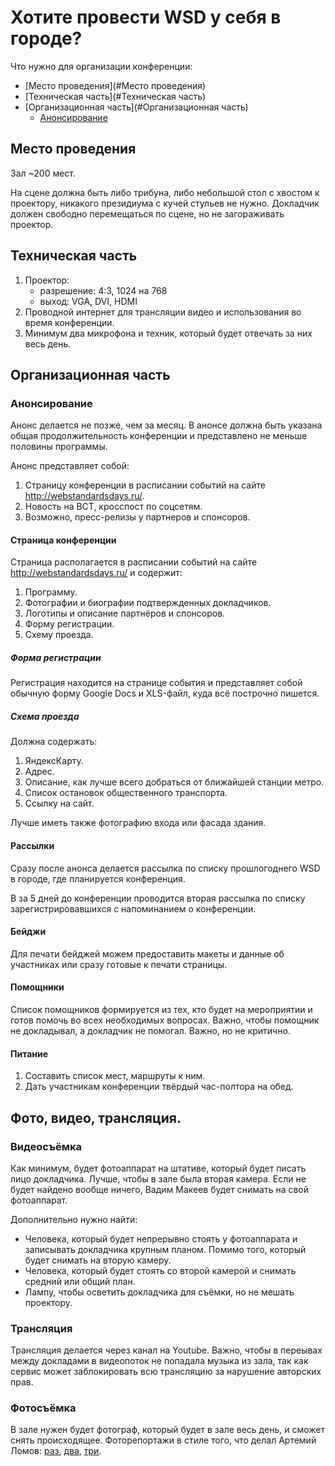 # Хотите провести WSD у себя в городе?

Что нужно для организации конференции:

* [Место проведения](#Место проведения)
* [Техническая часть](#Техническая часть)
* [Организационная часть](#Организационная часть)
     * [Анонсирование](#Анонсирование)

## Место проведения 

Зал ~200 мест.

На сцене должна быть либо трибуна, либо небольшой стол с хвостом к проектору, никакого президиума с кучей стульев не нужно. Докладчик должен свободно перемещаться по сцене, но не загораживать проектор.

## Техническая часть

1. Проектор: 
      * разрешение: 4:3, 1024 на 768
      * выход: VGA, DVI, HDMI
2. Проводной интернет для трансляции видео и использования во время конференции.
3. Минимум два микрофона  и техник, который будет отвечать за них весь день.

## Организационная часть

### Анонсирование

Анонс делается не позже, чем за месяц. В анонсе должна быть указана общая продолжительность конференции и представлено не меньше половины программы.

Анонс представляет собой:

1. Страницу конференции в расписании событий на сайте http://webstandardsdays.ru/.
2. Новость на ВСТ, кросспост по соцсетям.
3. Возможно, пресс-релизы у партнеров и спонсоров.

#### Страница конференции

Страница располагается в расписании событий на сайте http://webstandardsdays.ru/ и содержит: 

1. Программу.
2. Фотографии и биографии подтвержденных докладчиков.
3. Логотипы и описание партнёров и спонсоров.
4. Форму регистрации.
5. Схему проезда.


##### Форма регистрации

Регистрация находится на странице события и представляет собой обычную форму Google Docs и XLS-файл, куда всё построчно пишется.

##### Схема проезда

Должна содержать:

1. ЯндексКарту.
2. Адрес.
3. Описание, как лучше всего добраться от ближайшей станции метро.
4. Список остановок общественного транспорта.
5. Ссылку на сайт.

Лучше иметь также фотографию входа или фасада здания.

#### Рассылки

Сразу после анонса делается рассылка по списку прошлогоднего WSD в городе, где планируется конференция. 

В за 5 дней до конференции проводится вторая рассылка по списку зарегистрировавшихся с напоминанием о конференции.

#### Бейджи

Для печати бейджей можем предоставить макеты и данные об участниках или сразу готовые к печати страницы.

#### Помощники

Список помощников формируется из тех, кто будет на мероприятии и готов помочь во всех необходимых вопросах. Важно, чтобы помощник не докладывал, а докладчик не помогал. Важно, но не критично.

#### Питание

1. Составить список мест, маршруты к ним.
2. Дать участникам конференции твёрдый час-полтора на обед.

## Фото, видео, трансляция.

### Видеосъёмка

Как минимум, будет фотоаппарат на штативе, который будет писать лицо докладчика. Лучше, чтобы в зале была вторая камера. Если не будет найдено вообще ничего, Вадим Макеев будет снимать на свой фотоаппарат.

Дополнительно нужно найти:

* Человека, который будет непрерывно стоять у фотоаппарата и записывать докладчика крупным планом. Помимо того, который будет снимать на вторую камеру.
* Человека, который будет стоять со второй камерой и снимать средний или общий план.
* Лампу, чтобы осветить докладчика для съёмки, но не мешать проектору.

### Трансляция

Трансляция делается через канал на Youtube.
Важно, чтобы в переывах между докладами в видеопоток не попадала музыка из зала, так как сервис может заблокировать всю трансляцию за нарушение авторских прав.

### Фотосъёмка

В зале нужен будет фотограф, который будет в зале весь день, и сможет снять происходящее. Фоторепортажи в стиле того, что делал Артемий Ломов: [раз](http://webhitech.ru/events/2012/wstdays-spb/), [два](http://webhitech.ru/events/2012/wstdays-yekaterinburg/), [три](http://webhitech.ru/events/2011/wstdays-moscow/).
